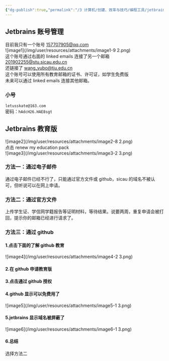 ```yaml
---
{"dg-publish":true,"permalink":"/3 计算机/创建、效率与技巧/编程工具/jetbrains/Jetbrains账号与教育版/","title":"Jetbrains账号与教育版"}
---
```



## Jetbrains 账号管理
目前我只有一个账号 157707905@qq.com  
![image1](/img/user/resources/attachments/image1-9 2.png)  
这个账号通过右面的 linked emails 连接了另一个邮箱 201902255@stu.sicau.edu.cn  
还链接了 wang_yubo@tju.edu.cn  
这个账号可以使用所有教育邮箱的证书、许可证，如学生免费版  
未来可以通过 linked emails 连接其他邮箱。
### 小号
`letusskate@163.com`  
密码：`hAdcH26.HAE8sgt`
## Jetbrains 教育版
![image2](/img/user/resources/attachments/image2-8 2.png)  
点击 renew my education pack  
![image3](/img/user/resources/attachments/image3-2 3.png)
### 方法一：通过电子邮件
通过电子邮件已经不行了，只能通过官方文件或 github，sicau 的域名不被认可，但听说可以在网上申请。
### 方法二：通过官方文件
上传学生证、学信网学籍报告等证明材料，等待结果。说要两周，重复申请会被打回，提示你的邮箱已经进行请求了。
### 方法三：通过 github
#### 1.点击下面的了解 github 教育
![image4](/img/user/resources/attachments/image4-2 3.png)
#### 2.在 github 申请教育版
#### 3.点击通过 github 授权
#### 4.github 显示可以免费用了
![image5](/img/user/resources/attachments/image5-1 3.png)
#### 5.jetbrains 显示域名被屏蔽了
![image6](/img/user/resources/attachments/image6-1 3.png)
#### 6.总结
选择方法二